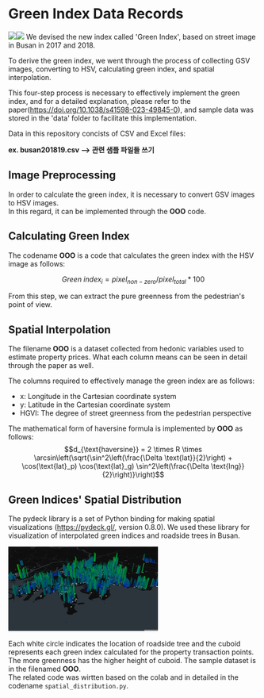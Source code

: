 # Green Index Data Records   
<img src="https://img.shields.io/badge/Google Colab-F9ABOO?style=for-the-badge&logo=Google Colab&logoColor=white" link='https://colab.google/'><img src="https://img.shields.io/badge/python-3776AB?style=for-the-badge&logo=python&logoColor=white"> 
We devised the new index called 'Green Index', based on street image in Busan in 2017 and 2018. 

To derive the green index, we went through the process of collecting GSV images, converting to HSV, calculating green index, and spatial interpolation.
  
This four-step process is necessary to effectively implement the green index, and for a detailed explanation, please refer to the paper(https://doi.org/10.1038/s41598-023-49845-0), and sample data was stored in the 'data' folder to facilitate this implementation.   

Data in this repository concists of CSV and Excel files:   

**ex. busan201819.csv --> 관련 샘플 파일들 쓰기**

## Image Preprocessing
In order to calculate the green index, it is necessary to convert GSV images to HSV images.  
In this regard, it can be implemented through the **OOO** code.  

## Calculating Green Index
The codename **OOO** is a code that calculates the green index with the HSV image as follows:

$$Green \ index_{i} = pixel_{non-zero}/pixel_{total} * 100$$   

From this step, we can extract the pure greenness from the pedestrian's point of view.

## Spatial Interpolation
The filename **OOO** is a dataset collected from hedonic variables used to estimate property prices. What each column means can be seen in detail through the paper as well.   

The columns required to effectively manage the green index are as follows:   
- x: Longitude in the Cartesian coordinate system
- y: Latitude in the Cartesian coordinate system
- HGVI: The degree of street greenness from the pedestrian perspective

The mathematical form of haversine formula is implemented by **OOO** as follows:
$$d_{\text{haversine}} = 2 \times R \times \arcsin\left(\sqrt{\sin^2\left(\frac{\Delta \text{lat}}{2}\right) + \cos(\text{lat}_p) \cos(\text{lat}_g) \sin^2\left(\frac{\Delta \text{lng}}{2}\right)}\right)$$

## Green Indices' Spatial Distribution   
The pydeck library is a set of Python binding for making spatial visualizations (https://pydeck.gl/, version 0.8.0). We used these library for visualization of interpolated green indices and roadside trees in Busan.   

<img src = "/README_image/green_index.png" width = "60%">   

Each white circle indicates the location of roadside tree and the cuboid represents each green index calculated for the property transaction points. The more greenness has the higher height of cuboid. The sample dataset is in the filenamed **OOO**.  
The related code was wirtten based on the colab and in detailed in the codename ```spatial_distribution.py```.   
